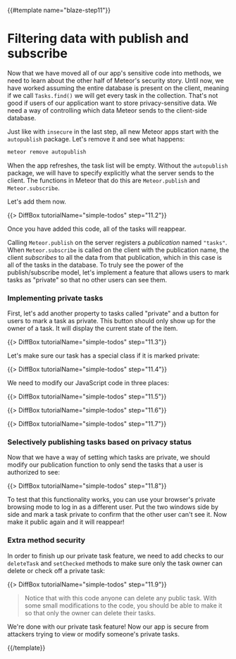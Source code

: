{{#template name="blaze-step11"}}

# Filtering data with publish and subscribe

Now that we have moved all of our app's sensitive code into methods, we need to learn about the other half of Meteor's security story. Until now, we have worked assuming the entire database is present on the client, meaning if we call `Tasks.find()` we will get every task in the collection. That's not good if users of our application want to store privacy-sensitive data. We need a way of controlling which data Meteor sends to the client-side database.

Just like with `insecure` in the last step, all new Meteor apps start with the `autopublish` package. Let's remove it and see what happens:

```bash
meteor remove autopublish
```

When the app refreshes, the task list will be empty. Without the `autopublish` package, we will have to specify explicitly what the server sends to the client. The functions in Meteor that do this are `Meteor.publish` and `Meteor.subscribe`.

Let's add them now.

{{> DiffBox tutorialName="simple-todos" step="11.2"}}

Once you have added this code, all of the tasks will reappear.

Calling `Meteor.publish` on the server registers a _publication_ named `"tasks"`. When `Meteor.subscribe` is called on the client with the publication name, the client _subscribes_ to all the data from that publication, which in this case is all of the tasks in the database. To truly see the power of the publish/subscribe model, let's implement a feature that allows users to mark tasks as "private" so that no other users can see them.

### Implementing private tasks

First, let's add another property to tasks called "private" and a button for users to mark a task as private. This button should only show up for the owner of a task. It will display the current state of the item.

{{> DiffBox tutorialName="simple-todos" step="11.3"}}

Let's make sure our task has a special class if it is marked private:

{{> DiffBox tutorialName="simple-todos" step="11.4"}}

We need to modify our JavaScript code in three places:

{{> DiffBox tutorialName="simple-todos" step="11.5"}}

{{> DiffBox tutorialName="simple-todos" step="11.6"}}

{{> DiffBox tutorialName="simple-todos" step="11.7"}}

### Selectively publishing tasks based on privacy status

Now that we have a way of setting which tasks are private, we should modify our
publication function to only send the tasks that a user is authorized to see:

{{> DiffBox tutorialName="simple-todos" step="11.8"}}

To test that this functionality works, you can use your browser's private browsing mode to log in as a different user. Put the two windows side by side and mark a task private to confirm that the other user can't see it. Now make it public again and it will reappear!

### Extra method security

In order to finish up our private task feature, we need to add checks to our `deleteTask` and `setChecked` methods to make sure only the task owner can delete or check off a private task:

{{> DiffBox tutorialName="simple-todos" step="11.9"}}

> Notice that with this code anyone can delete any public task. With some small modifications to the code, you should be able to make it so that only the owner can delete their tasks.

We're done with our private task feature! Now our app is secure from attackers trying to view or modify someone's private tasks.

{{/template}}
